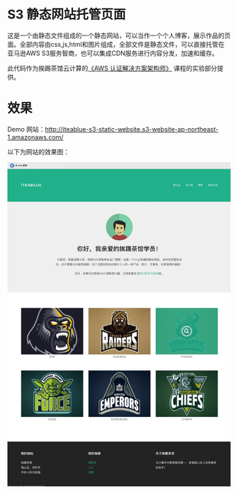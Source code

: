 # S3 静态网站托管页面

这是一个由静态文件组成的一个静态网站，可以当作一个个人博客，展示作品的页面。全部内容由css,js,html和图片组成，全部文件是静态文件，可以直接托管在亚马逊AWS S3服务智商，也可以集成CDN服务进行内容分发，加速和缓存。

此代码作为挨踢茶馆云计算的[《AWS 认证解决方案架构师》](https://iteablue.com/course/aws-certified-solutions-architect-associate) 课程的实验部分提供。

# 效果
Demo 网站：http://iteablue-s3-static-website.s3-website-ap-northeast-1.amazonaws.com/

以下为网站的效果图：


![效果图](demo.jpg)